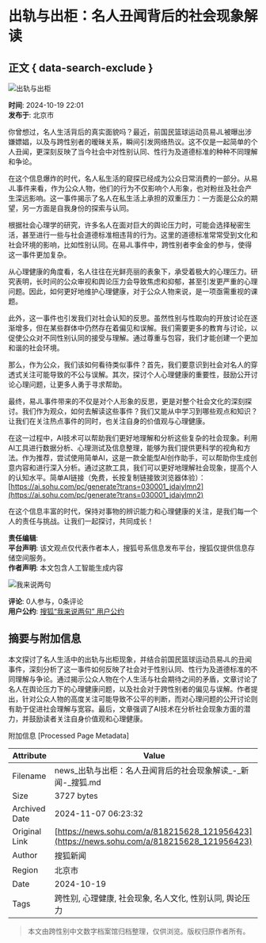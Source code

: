 # 出轨与出柜：名人丑闻背后的社会现象解读

## 正文 { data-search-exclude }


![出轨与出柜](https://cdn-ali.onemob.mobi/img/pys200X200_2.png)

**时间**: 2024-10-19 22:01  
**发布于**: 北京市  

你曾想过，名人生活背后的真实面貌吗？最近，前国民篮球运动员易JL被曝出涉嫌嫖娼，以及与跨性别者的暧昧关系，瞬间引发网络热议。这不仅是一起简单的个人丑闻，更深刻反映了当今社会中对性别认同、性行为及道德标准的种种不同理解和争论。

在这个信息爆炸的时代，名人私生活的窥探已经成为公众日常消费的一部分。从易JL事件来看，作为公众人物，他们的行为不仅影响个人形象，也对粉丝及社会产生深远影响。这一事件揭示了名人在私生活上承担的双重压力：一方面是公众的期望，另一方面是自我身份的探索与认同。

根据社会心理学的研究，许多名人在面对巨大的舆论压力时，可能会选择秘密生活，甚至进行一些与社会道德标准相违背的行为。这里的道德标准常常受到文化和社会环境的影响，比如性别认同。在易JL事件中，跨性别者李金金的参与，使得这一事件更加复杂。

从心理健康的角度看，名人往往在光鲜亮丽的表象下，承受着极大的心理压力。研究表明，长时间的公众审视和舆论压力会导致焦虑和抑郁，甚至引发更严重的心理问题。因此，如何更好地维护心理健康，对于公众人物来说，是一项亟需重视的课题。

此外，这一事件也引发我们对社会认知的反思。虽然性别与性取向的开放讨论在逐渐增多，但在某些群体中仍然存在着偏见和误解。我们需要更多的教育与讨论，以促使公众对不同性别认同的接受与理解。通过尊重与包容，我们才能创建一个更加和谐的社会环境。

那么，作为公众，我们该如何看待类似事件？首先，我们要意识到社会对名人的穿透式关注可能导致的不公与误解。其次，探讨个人心理健康的重要性，鼓励公开讨论心理问题，让更多人勇于寻求帮助。

最终，易JL事件带来的不仅是对个人形象的反思，更是对整个社会文化的深刻探讨。我们作为观众，如何去解读这些事件？我们又能从中学习到哪些观点和知识？让我们在关注热点事件的同时，也关注自身的价值观与心理健康。

在这一过程中，AI技术可以帮助我们更好地理解和分析这些复杂的社会现象。利用AI工具进行数据分析、心理测试及信息整理，能够为我们提供更科学的视角和方法。作为推荐，尝试使用简单AI，这是一款全能型AI创作助手，可以帮助你生成创意内容和进行深入分析。通过这款工具，我们可以更好地理解社会现象，提高个人的认知水平。简单AI链接（免费，长按复制链接致浏览器体验）：[https://ai.sohu.com/pc/generate?trans=030001_jdaiylmn2](https://ai.sohu.com/pc/generate?trans=030001_jdaiylmn2)

在这个信息丰富的时代，保持对事物的辨识能力和心理健康的关注，是我们每一个人的责任与挑战。让我们一起探讨，共同成长！

**责任编辑**:   
**平台声明**: 该文观点仅代表作者本人，搜狐号系信息发布平台，搜狐仅提供信息存储空间服务。  
**作者声明**: 本文包含人工智能生成内容

![我来说两句](https://cdn-ali.onemob.mobi/img/pys640X150_1.png)

**评论**: 0人参与，0条评论  
**用户公约**: [搜狐“我来说两句” 用户公约](http://zt.pinglun.sohu.com/s2014/sljyhgy/index.shtml)

## 摘要与附加信息

<!-- tcd_abstract -->
本文探讨了名人生活中的出轨与出柜现象，并结合前国民篮球运动员易JL的丑闻事件，深刻分析了这一事件如何反映了社会对于性别认同、性行为及道德标准的不同理解与争论。通过揭示公众人物在个人生活与社会期待之间的矛盾，文章讨论了名人在舆论压力下的心理健康问题，以及社会对于跨性别者的偏见与误解。作者提出，针对公众人物的高度关注可能导致不公平的判断，而对心理问题的公开讨论则有助于促进社会理解与宽容。最后，文章强调了AI技术在分析社会现象方面的潜力，并鼓励读者关注自身价值观和心理健康。
<!-- tcd_abstract_end -->

附加信息 [Processed Page Metadata]

| Attribute       | Value                                  |
|-----------------|----------------------------------------|
| Filename        | news_出轨与出柜：名人丑闻背后的社会现象解读_-_新闻-_搜狐.md                             |
| Size            | 3727 bytes                           |
| Archived Date   | 2024-11-07 06:23:32                             |
| Original Link   | [https://news.sohu.com/a/818215628_121956423](https://news.sohu.com/a/818215628_121956423)                       |
| Author          | 搜狐新闻                               |
| Region          | 北京市                               |
| Date            | 2024-10-19                                 |
| Tags            | 跨性别, 心理健康, 社会现象, 名人文化, 性别认同, 舆论压力                                 |
>
> 本文由跨性别中文数字档案馆归档整理，仅供浏览。版权归原作者所有。
>
